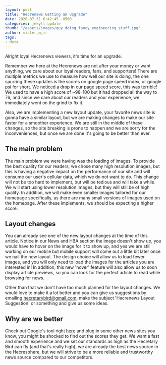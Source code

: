 ```yaml
---
layout: post
title: "Hecrenews Getting an Upgrade"
date: 2020-07-31 6:42:45 -0500
categories: jekyll update
thumb: "/assets/images/guy_doing_fancy_engineering_stuff.jpg"
author: mister_mjir
tags:
- Meta
---
```


Alright loyal Hecrenews viewers, it's time for an upgrade.

Remember we here at the Hecrenews are not after your money or want anything, we care about our loyal readers, fans, and supporters!
There are multiple metrics we use to measure how well our site is doing, the one spurring these updates is the scores on
google page speed index, or google psi for short. We noticed a drop in our page speed score, this was terrible! We used to have
a high score of ~98-100 but it had dropped all the way to 76, and since we care about our readers and your experience, we immediately
went on the grind to fix it.

Also, we are implementing a new layout update, your favorite news site is gonna have a similar layout, but we are making changes
to make our site faster for a smoother experience. We are still in the middle of these changes, so the site breaking is prone to
happen and we are sorry for the inconveniences, but once we are done it's going to be better than ever.

## The main problem

The main problem we were having was the loading of images. To provide the best quality for our readers, we chose many high
resolution images, but this is having a negative impact on the performance of our site and will consume our user's cellular data,
which we do not want to do. This change will not be too hard to implement, but will be tedious and will take a while. We will
start using lower resolution images, but they will still be of high quality. In addition, we will make even smaller images tailored
for our homepage specifically, as there are many small versions of images used on the homepage. After these implements, we should
be expecting a higher score.

## Layout changes

You can already see one of the new layout changes at the time of this article. Notice in our News and HBA section the image doesn't
show up, you would have to hover on the image for it to show up, and yes we are still working on our mobile but mobile support
will come out a little bit later once we nail the new layout. The design choice will allow us to load fewer images, and you will
only need to load the images for the articles you are interested in! In addition, this new 'hover' feature will also allow us to
soon display article previews, so you can look for the perfect article to read while browsing for news.

Other than that we don't have too much planned for the layout changes. We would love to make it a lot better and you can give us
suggestions by emailing hecretarybird@gmail.com, make the subject 'Hecrenews Layout Suggestion' or something and give us some ideas.

## Why are we better

Check out Google's tool right [here](https://developers.google.com/speed/pagespeed/insights/) and plug in some other news sites you
know, you might be shocked to find out the scores they get. We want a fast and smooth experience and we set our standards as high
as the Hecretary Bird can fly (and that's really high), we are already the best news source in the Hecresphere, but we will strive
to be a more reliable and trustworthy news source compared to our competitors.
